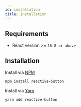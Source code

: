 ```yaml
---
id: installation
title: Installation
---
```


## Requirements

- React version >= `16.8 or above`

## Installation

Install via <a href="https://www.npmjs.com/package/reactive-button">NPM</a>

```sh
npm install reactive-button
```

Install via <a href="https://yarnpkg.com/package/reactive-button">Yarn</a>

```sh
yarn add reactive-button
```
